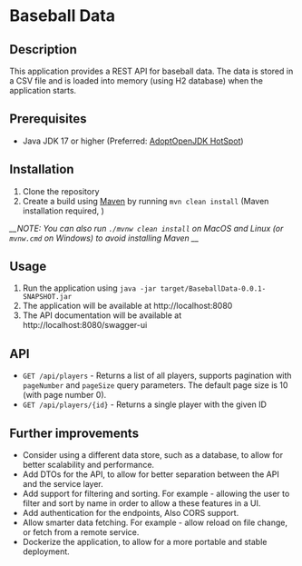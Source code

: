 # Baseball Data

## Description

This application provides a REST API for baseball data.
The data is stored in a CSV file and is loaded into memory (using H2 database) when the application starts.

## Prerequisites

* Java JDK 17 or higher (Preferred: [AdoptOpenJDK HotSpot](https://adoptopenjdk.net/))

## Installation

1. Clone the repository
1. Create a build using [Maven](https://maven.apache.org/) by running `mvn clean install` (Maven installation
   required, )

*__NOTE: You can also run `./mvnw clean install` on MacOS and Linux (or `mvnw.cmd` on Windows) to avoid installing Maven
__*

## Usage

1. Run the application using `java -jar target/BaseballData-0.0.1-SNAPSHOT.jar`
1. The application will be available at http://localhost:8080
1. The API documentation will be available at http://localhost:8080/swagger-ui

## API

* `GET /api/players` - Returns a list of all players, supports pagination with `pageNumber` and `pageSize` query
  parameters. The default page size is 10 (with page number 0).
* `GET /api/players/{id}` - Returns a single player with the given ID

## Further improvements

* Consider using a different data store, such as a database, to allow for better scalability and performance.
* Add DTOs for the API, to allow for better separation between the API and the service layer.
* Add support for filtering and sorting. For example - allowing the user to filter and sort by name in order to allow
  a these features in a UI.
* Add authentication for the endpoints, Also CORS support.
* Allow smarter data fetching. For example - allow reload on file change, or fetch from a remote service.
* Dockerize the application, to allow for a more portable and stable deployment.